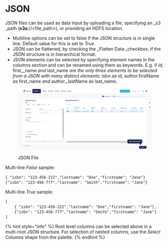 # JSON

JSON files can be used as data input by uploading a file, specifying an \_s3 \_path (**s3a**://\<file\_path>), or providing an HDFS location.

* Multiline options can be set to false if the JSON structure is in single line. Default value for this is set to _True._
* JSON can be flattened, by checking the \_Flatten Data \_checkbox, if the JSON structure is in hierarchical format.
* JSON elements can be selected by specifying element names in the columns section and can be renamed using them as keywords. E.g. if _id_, first\_\_name _and_ last\_name _are the only three elements to be selected from a JSON with many distinct elements:_ isbn _as_ id, author.firstName _as_ first\_name _and_ author.\_lastName as last\_name.

<figure><img src="../../../../../.gitbook/assets/Screenshot 2024-12-12 185949.png" alt=""><figcaption><p>JSON File</p></figcaption></figure>

Multi-line _False_ sample:

```
{ "isbn": "123-456-222","lastname": "Doe","firstname": "Jane"}
{"isbn": "123-456-777","lastname": "Smith","firstname": "Jane"}
```

Multi-line _True_ sample:

```
[
	{ "isbn": "123-456-222","lastname": "Doe","firstname": "Jane"},
	{"isbn": "123-456-777","lastname": "Smith","firstname": "Jane"}
]
```

{% hint style="info" %}
Root level columns can be selected above in a multi-root JSON structure. For selection of nested columns, use the _Select Columns_ shape from the palette.
{% endhint %}
